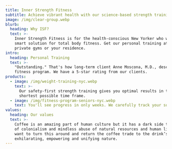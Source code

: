 ```yaml
---
title: Inner Strength Fitness
subtitle: Achieve vibrant health with our science-based strength training
image: /img/clear-group.webp
blurb:
  heading: Why ISF?
  text: >-
    Inner Strength Fitness is for the health-conscious New Yorker who wants a
    smart solution for total body fitness. Get our personal training at 3
    private gyms or your residence. 
intro:
  heading: Personal Training
  text: >-
    "Outstanding." That's how long-term client Anne Moscona, M.D., describes our
    fitness program. We have a 5-star rating from our clients.
products:
  - image: /img/weight-training-nyc.webp
    text: >-
      Our safety-first strength training gives you optimal results in the
      shortest possible time frame.
  - image: /img/fitness-program-seniors-nyc.webp
    text: You'll see progress in only weeks. We carefully track your success.
values:
  heading: Our values
  text: >-
    Coffee is an amazing part of human culture but it has a dark side too – one
    of colonialism and mindless abuse of natural resources and human lives. We
    want to turn this around and return the coffee trade to the drink’s
    exhilarating, empowering and unifying nature.
---
```


